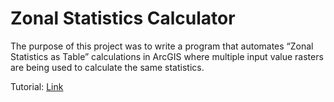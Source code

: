 # Zonal Statistics Calculator
 
The purpose of this project was to write a program that automates “Zonal Statistics as Table” calculations in ArcGIS where multiple input value rasters are being used to calculate the same statistics.
 
Tutorial: <a href="https://docs.google.com/presentation/d/1-ZbuHjjaAfntVAjgFVXOMoflJz-GJLPOgdreMDI8mX0/edit?usp=sharing" target="_blank">Link</a>
